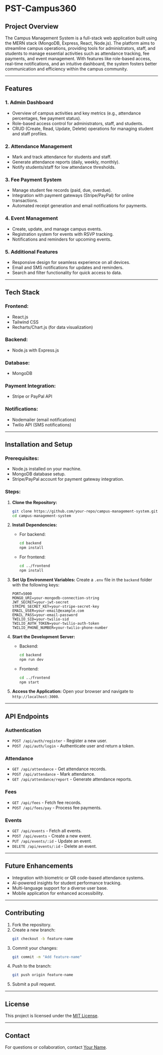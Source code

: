 # PST-Campus360

## Project Overview
The Campus Management System is a full-stack web application built using the MERN stack (MongoDB, Express, React, Node.js). The platform aims to streamline campus operations, providing tools for administrators, staff, and students to manage essential activities such as attendance tracking, fee payments, and event management. With features like role-based access, real-time notifications, and an intuitive dashboard, the system fosters better communication and efficiency within the campus community.

---

## Features
### 1. **Admin Dashboard**
- Overview of campus activities and key metrics (e.g., attendance percentages, fee payment status).
- Role-based access control for administrators, staff, and students.
- CRUD (Create, Read, Update, Delete) operations for managing student and staff profiles.

### 2. **Attendance Management**
- Mark and track attendance for students and staff.
- Generate attendance reports (daily, weekly, monthly).
- Notify students/staff for low attendance thresholds.

### 3. **Fee Payment System**
- Manage student fee records (paid, due, overdue).
- Integration with payment gateways (Stripe/PayPal) for online transactions.
- Automated receipt generation and email notifications for payments.

### 4. **Event Management**
- Create, update, and manage campus events.
- Registration system for events with RSVP tracking.
- Notifications and reminders for upcoming events.

### 5. **Additional Features**
- Responsive design for seamless experience on all devices.
- Email and SMS notifications for updates and reminders.
- Search and filter functionality for quick access to data.

---

## Tech Stack
### **Frontend:**
- React.js
- Tailwind CSS
- Recharts/Chart.js (for data visualization)

### **Backend:**
- Node.js with Express.js

### **Database:**
- MongoDB

### **Payment Integration:**
- Stripe or PayPal API

### **Notifications:**
- Nodemailer (email notifications)
- Twilio API (SMS notifications)

---

## Installation and Setup
### Prerequisites:
- Node.js installed on your machine.
- MongoDB database setup.
- Stripe/PayPal account for payment gateway integration.

### Steps:
1. **Clone the Repository:**
   ```bash
   git clone https://github.com/your-repo/campus-management-system.git
   cd campus-management-system
   ```

2. **Install Dependencies:**
   - For backend:
     ```bash
     cd backend
     npm install
     ```
   - For frontend:
     ```bash
     cd ../frontend
     npm install
     ```

3. **Set Up Environment Variables:**
   Create a `.env` file in the `backend` folder with the following keys:
   ```env
   PORT=5000
   MONGO_URI=your-mongodb-connection-string
   JWT_SECRET=your-jwt-secret
   STRIPE_SECRET_KEY=your-stripe-secret-key
   EMAIL_USER=your-email@example.com
   EMAIL_PASS=your-email-password
   TWILIO_SID=your-twilio-sid
   TWILIO_AUTH_TOKEN=your-twilio-auth-token
   TWILIO_PHONE_NUMBER=your-twilio-phone-number
   ```

4. **Start the Development Server:**
   - Backend:
     ```bash
     cd backend
     npm run dev
     ```
   - Frontend:
     ```bash
     cd ../frontend
     npm start
     ```

5. **Access the Application:**
   Open your browser and navigate to `http://localhost:3000`.

---

## API Endpoints
### **Authentication**
- `POST /api/auth/register` - Register a new user.
- `POST /api/auth/login` - Authenticate user and return a token.

### **Attendance**
- `GET /api/attendance` - Get attendance records.
- `POST /api/attendance` - Mark attendance.
- `GET /api/attendance/report` - Generate attendance reports.

### **Fees**
- `GET /api/fees` - Fetch fee records.
- `POST /api/fees/pay` - Process fee payments.

### **Events**
- `GET /api/events` - Fetch all events.
- `POST /api/events` - Create a new event.
- `PUT /api/events/:id` - Update an event.
- `DELETE /api/events/:id` - Delete an event.

---

## Future Enhancements
- Integration with biometric or QR code-based attendance systems.
- AI-powered insights for student performance tracking.
- Multi-language support for a diverse user base.
- Mobile application for enhanced accessibility.

---

## Contributing
1. Fork the repository.
2. Create a new branch:
   ```bash
   git checkout -b feature-name
   ```
3. Commit your changes:
   ```bash
   git commit -m "Add feature-name"
   ```
4. Push to the branch:
   ```bash
   git push origin feature-name
   ```
5. Submit a pull request.

---

## License
This project is licensed under the [MIT License](LICENSE).

---

## Contact
For questions or collaboration, contact [Your Name](mailto:your-email@example.com).

